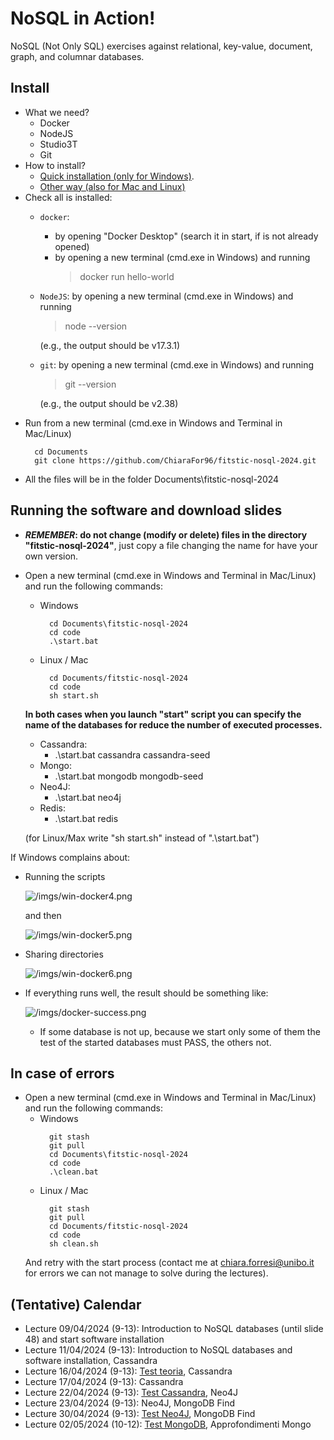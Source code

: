 # NoSQL in Action!

NoSQL (Not Only SQL) exercises against relational, key-value, document, graph, and columnar databases.

## Install
- What we need?
    - Docker
    - NodeJS
    - Studio3T
    - Git
- How to install?
    - [Quick installation (only for Windows)](instructions/QuickInstall.md).
    - [Other way (also for Mac and Linux)](instructions/OtherInstall.md)
- Check all is installed:
    - `docker`: 
        - by opening "Docker Desktop" (search it in start, if is not already opened)
        - by opening a new terminal (cmd.exe in Windows) and running 
            > docker run hello-world 
    - `NodeJS`: by opening a new terminal (cmd.exe in Windows) and running 
        > node --version
        
        (e.g., the output should be v17.3.1)
    - `git`: by opening a new terminal (cmd.exe in Windows) and running 
        > git --version

        (e.g., the output should be v2.38)
- Run from a new terminal (cmd.exe in Windows and Terminal in Mac/Linux)
    >   
        cd Documents 
        git clone https://github.com/ChiaraFor96/fitstic-nosql-2024.git
- All the files will be in the folder Documents\fitstic-nosql-2024

## Running the software and download slides
- __***REMEMBER***: do not change (modify or delete) files in the directory "fitstic-nosql-2024"__, just copy a file changing the name for have your own version.

- Open a new terminal (cmd.exe in Windows and Terminal in Mac/Linux) and run the following commands:
    - Windows
        >
            cd Documents\fitstic-nosql-2024
            cd code
            .\start.bat
    - Linux / Mac
        > 
            cd Documents/fitstic-nosql-2024
            cd code
            sh start.sh
              
    __In both cases when you launch "start" script you can specify the name of the databases for reduce the number of executed processes.__
    - Cassandra:
        - .\start.bat cassandra cassandra-seed
    - Mongo:
        - .\start.bat mongodb mongodb-seed
    - Neo4J:
        - .\start.bat neo4j
    - Redis:
        - .\start.bat redis
    
    (for Linux/Max write "sh start.sh" instead of ".\start.bat")


If Windows complains about:
  - Running the scripts

    ![/imgs/win-docker4.png](imgs/win-docker4.png)
    
    and then

    ![/imgs/win-docker5.png](imgs/win-docker5.png)

  - Sharing directories

    ![/imgs/win-docker6.png](imgs/win-docker6.png)

- If everything runs well, the result should be something like:

    ![/imgs/docker-success.png](imgs/docker-success.png)

    - If some database is not up, because we start only some of them the test of the started databases must PASS, the others not.

## In case of errors
- Open a new terminal (cmd.exe in Windows and Terminal in Mac/Linux) and run the following commands:
    - Windows
        >
            git stash
            git pull
            cd Documents\fitstic-nosql-2024
            cd code
            .\clean.bat
    - Linux / Mac
        >
            git stash
            git pull
            cd Documents/fitstic-nosql-2024
            cd code
            sh clean.sh

    And retry with the start process (contact me at chiara.forresi@unibo.it for errors we can not manage to solve during the lectures).

## (Tentative) Calendar
- Lecture 09/04/2024 (9-13): Introduction to NoSQL databases (until slide 48) and start software installation
- Lecture 11/04/2024 (9-13): Introduction to NoSQL databases and software installation, Cassandra
- Lecture 16/04/2024 (9-13): [Test teoria](https://docs.google.com/forms/d/e/1FAIpQLScrbaTOh-Ga03Hj0XMFn1rUyvBDSW38CCAOYPdYAUk7Cj8S3w/viewform), Cassandra
- Lecture 17/04/2024 (9-13): Cassandra
- Lecture 22/04/2024 (9-13): [Test Cassandra](https://docs.google.com/forms/d/e/1FAIpQLSdlTx5rmdUhqjFuRIInEL-P-Oa2hBOWnPAwMQm75oiaU5YAvw/viewform), Neo4J
- Lecture 23/04/2024 (9-13): Neo4J, MongoDB Find
- Lecture 30/04/2024 (9-13): [Test Neo4J](https://docs.google.com/forms/d/e/1FAIpQLSfmmgYyoP0QyrN8099SNOyS-Y1J-DCoguGeV3tIVxvkH0N7dw/viewform), MongoDB Find
- Lecture 02/05/2024 (10-12): [Test MongoDB](https://docs.google.com/forms/d/e/1FAIpQLSfk6X738YlQb0GlXlsWqKDVE8SGJYdg3bx9FfO7B5kyjYZ1Lw/viewform), Approfondimenti Mongo
